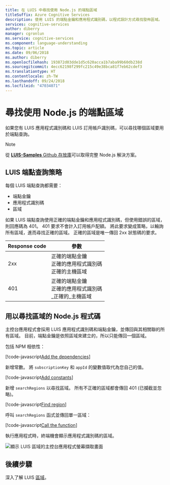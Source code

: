 ```yaml
---
title: 在 LUIS 中尋找使用 Node.js 的端點區域
titleSuffix: Azure Cognitive Services
description: 使用 LUIS 的端點金鑰和應用程式識別碼，以程式設計方式尋找發佈區域。
services: cognitive-services
author: diberry
manager: cgronlun
ms.service: cognitive-services
ms.component: language-understanding
ms.topic: article
ms.date: 09/06/2018
ms.author: diberry
ms.openlocfilehash: 193872d03dde1d5c620acca1b7aba99b60db238d
ms.sourcegitcommit: 4ecc62198f299fc215c49e38bca81f7eb62cdef3
ms.translationtype: HT
ms.contentlocale: zh-TW
ms.lasthandoff: 09/24/2018
ms.locfileid: "47034071"
---
```

# <a name="find-endpoint-region-with-nodejs"></a>尋找使用 Node.js 的端點區域
如果您有 LUIS 應用程式識別碼和 LUIS 訂用帳戶識別碼，可以尋找哪個區域要用於端點查詢。

> [!NOTE] 
> 從 [**LUIS-Samples** Github 存放庫](https://github.com/Microsoft/LUIS-Samples/blob/master/documentation-samples/find-region/nodejs/)可以取得完整 Node.js 解決方案。

## <a name="luis-endpoint-query-strategy"></a>LUIS 端點查詢策略
每個 LUIS 端點查詢都需要：

* 端點金鑰
* 應用程式識別碼
* 區域

如果 LUIS 端點查詢使用正確的端點金鑰和應用程式識別碼，但使用錯誤的區域，則回應碼為 401。 401 要求不會計入訂用帳戶配額。 將此要求變成策略，以輪詢所有區域，進而尋找正確的區域。 正確的區域是唯一傳回 2xx 狀態碼的要求。 

|Response code|參數|
|--|--|
|2xx|正確的端點金鑰<br>正確的應用程式識別碼<br>正確的主機區域|
|401|正確的端點金鑰<br>正確的應用程式識別碼<br>_正確的_主機區域|

## <a name="nodejs-code-to-find-region"></a>用以尋找區域的 Node.js 程式碼
主控台應用程式會採用 LUIS 應用程式識別碼和端點金鑰，並傳回與其相關聯的所有區域。 目前，端點金鑰是依照區域來建立的，所以只能傳回一個區域。

包括 NPM 相依性：

[!code-javascript[Add the dependencies](~/samples-luis/documentation-samples/find-region/nodejs/index.js?range=5-6 "Add the dependencies")]

新增常數。 將 `subscriptionKey` 和 `appId` 的變數值取代為您自己的值。  

[!code-javascript[Add constants](~/samples-luis/documentation-samples/find-region/nodejs/index.js?range=8-25 "Add constants")]

新增 `searchRegions` 以尋找區域。 所有不正確的區域都會傳回 401 (已攔截並忽略)。

[!code-javascript[Find region](~/samples-luis/documentation-samples/find-region/nodejs/index.js?range=27-37 "Find region")]

呼叫 `searchRegions` 函式並傳回單一區域：

[!code-javascript[Call the function](~/samples-luis/documentation-samples/find-region/nodejs/index.js?range=39-43 "Call the function")]

執行應用程式時，終端機會顯示應用程式識別碼的區域。

![顯示 LUIS 區域的主控台應用程式螢幕擷取畫面](./media/find-region-nodejs/console.png)


## <a name="next-steps"></a>後續步驟

深入了解 LUIS [區域](luis-reference-regions.md)。
